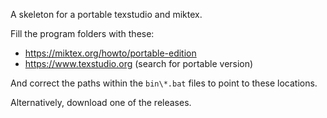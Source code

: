 A skeleton for a portable texstudio and miktex.

Fill the program folders with these:
- https://miktex.org/howto/portable-edition
- https://www.texstudio.org (search for portable version)

And correct the paths within the `bin\*.bat` files to point to these locations.

Alternatively, download one of the releases.
